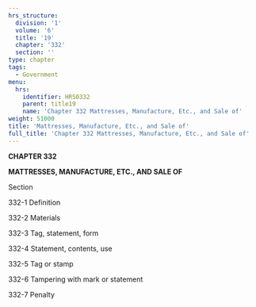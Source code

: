```yaml
---
hrs_structure:
  division: '1'
  volume: '6'
  title: '19'
  chapter: '332'
  section: ''
type: chapter
tags:
  - Government
menu:
  hrs:
    identifier: HRS0332
    parent: title19
    name: 'Chapter 332 Mattresses, Manufacture, Etc., and Sale of'
weight: 51000
title: 'Mattresses, Manufacture, Etc., and Sale of'
full_title: 'Chapter 332 Mattresses, Manufacture, Etc., and Sale of'
---
```

**CHAPTER 332**

**MATTRESSES, MANUFACTURE, ETC., AND SALE OF**

Section

332-1 Definition

332-2 Materials

332-3 Tag, statement, form

332-4 Statement, contents, use

332-5 Tag or stamp

332-6 Tampering with mark or statement

332-7 Penalty